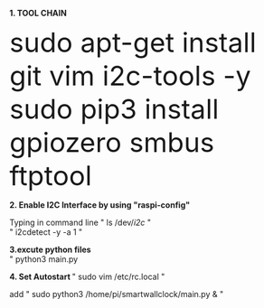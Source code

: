 <b> 1. TOOL CHAIN </b>

<font size = 7>sudo apt-get install git vim i2c-tools -y <br>
sudo pip3 install gpiozero smbus ftptool</font>


<b> 2. Enable I2C Interface by using "raspi-config" </b>

Typing in command line
  " ls /dev/*i2c* "<br>
  " i2cdetect -y -a 1 "<br>
   
<b> 3.excute python files  </b><br>
  " python3 main.py

<b> 4. Set Autostart </b>
  " sudo vim /etc/rc.local "
  
  add " sudo python3 /home/pi/smartwallclock/main.py & "
